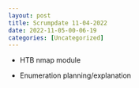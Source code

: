 ```yaml
---
layout: post
title: Scrumpdate 11-04-2022 
date: 2022-11-05-00-06-19
categories: [Uncategorized]
---
```


- HTB nmap module

- Enumeration planning/explanation